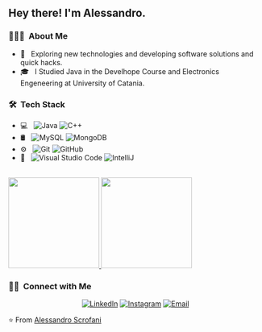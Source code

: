 
<h2> Hey there! I'm Alessandro.</h2>

<h3> 👨🏻‍💻 &nbsp;About Me </h3>

- 🤔 &nbsp; Exploring new technologies and developing software solutions and quick hacks.
- 🎓 &nbsp; I Studied Java in the Develhope Course and Electronics Engeneering at University of Catania.

<h3> 🛠 &nbsp;Tech Stack</h3>

- 💻 &nbsp;
  ![Java](https://img.shields.io/badge/-Java-333333?style=flat&logo=Java&logoColor=007396)
  ![C++](https://img.shields.io/badge/-C++-333333?style=flat&logo=C%2B%2B&logoColor=00599C)
- 🛢 &nbsp;
  ![MySQL](https://img.shields.io/badge/-MySQL-333333?style=flat&logo=mysql)
  ![MongoDB](https://img.shields.io/badge/-MongoDB-333333?style=flat&logo=mongodb)
- ⚙️ &nbsp;
  ![Git](https://img.shields.io/badge/-Git-333333?style=flat&logo=git)
  ![GitHub](https://img.shields.io/badge/-GitHub-333333?style=flat&logo=github)
- 🔧 &nbsp;
  ![Visual Studio Code](https://img.shields.io/badge/-Visual%20Studio%20Code-333333?style=flat&logo=visual-studio-code&logoColor=007ACC)
  ![IntelliJ](https://img.shields.io/badge/-IntelliJ-333333?style=flat&logo=intelli-j)

<br/>

<a href="https://github.com/AlessandroCiaccio">
  <img height="180em" src="https://github-readme-stats.vercel.app/api?username=AlessandroCiaccio&theme=buefy&show_icons=true" />
  <img height="180em" src="https://github-readme-stats.vercel.app/api/top-langs/?username=AlessandroCiaccio&theme=buefy&layout=compact" />
</a>

<br/>

<h3> 🤝🏻 &nbsp;Connect with Me </h3>

<p align="center">
<a href="https://www.linkedin.com/in/alessandro-scrofani-46a533269/"><img alt="LinkedIn" src="https://img.shields.io/badge/LinkedIn-Alessandro%20Scrofani-blue?style=flat-square&logo=linkedin"></a>
<a href="https://www.instagram.com/alessandro1395/"><img alt="Instagram" src="https://img.shields.io/badge/Instagram-alessandro1395-blue?style=flat-square&logo=instagram"></a>
<a href="mailto:sandroscro@libero.it"><img alt="Email" src="https://img.shields.io/badge/Email-sandroscro@libero.it-blue?style=flat-square&logo=gmail"></a>
</p>

⭐️ From [Alessandro Scrofani](https://github.com/AlessandroCiaccio)

